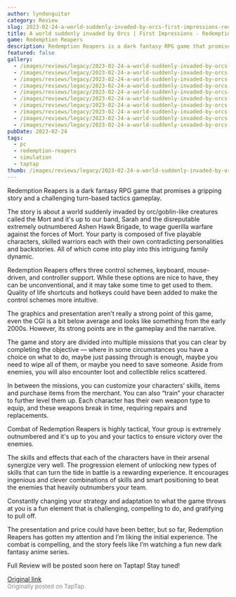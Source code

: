 ```yaml
---
author: lyndonguitar
category: Review
slug: 2023-02-24-a-world-suddenly-invaded-by-orcs-first-impressions-redemption-reapers
title: A world suddenly invaded by Orcs | First Impressions - Redemption Reapers
game: Redemption Reapers
description: Redemption Reapers is a dark fantasy RPG game that promises a gripping story and a challenging turn-based tactics gameplay.
featured: false
gallery:
  - /images/reviews/legacy/2023-02-24-a-world-suddenly-invaded-by-orcs--first-impressions---redemption-reapers-0.avif
  - /images/reviews/legacy/2023-02-24-a-world-suddenly-invaded-by-orcs--first-impressions---redemption-reapers-1.avif
  - /images/reviews/legacy/2023-02-24-a-world-suddenly-invaded-by-orcs--first-impressions---redemption-reapers-2.avif
  - /images/reviews/legacy/2023-02-24-a-world-suddenly-invaded-by-orcs--first-impressions---redemption-reapers-3.avif
  - /images/reviews/legacy/2023-02-24-a-world-suddenly-invaded-by-orcs--first-impressions---redemption-reapers-4.avif
  - /images/reviews/legacy/2023-02-24-a-world-suddenly-invaded-by-orcs--first-impressions---redemption-reapers-5.avif
  - /images/reviews/legacy/2023-02-24-a-world-suddenly-invaded-by-orcs--first-impressions---redemption-reapers-6.avif
  - /images/reviews/legacy/2023-02-24-a-world-suddenly-invaded-by-orcs--first-impressions---redemption-reapers-7.avif
  - /images/reviews/legacy/2023-02-24-a-world-suddenly-invaded-by-orcs--first-impressions---redemption-reapers-8.avif
  - /images/reviews/legacy/2023-02-24-a-world-suddenly-invaded-by-orcs--first-impressions---redemption-reapers-9.avif
pubDate: 2023-02-24
tags:
  - pc
  - redemption-reapers
  - simulation
  - taptap
thumb: /images/reviews/legacy/2023-02-24-a-world-suddenly-invaded-by-orcs--first-impressions---redemption-reapers-0.avif
---
```


Redemption Reapers is a dark fantasy RPG game that promises a gripping story and a challenging turn-based tactics gameplay.

The story is about a world suddenly invaded by orc/goblin-like creatures called the Mort and it's up to our band, Sarah and the disreputable extremely outnumbered Ashen Hawk Brigade, to wage guerilla warfare against the forces of Mort. Your party is composed of five playable characters, skilled warriors each with their own contradicting personalities and backstories. All of which come into play into this intriguing family dynamic.

Redemption Reapers offers three control schemes, keyboard, mouse-driven, and controller support. While these options are nice to have, they can be unconventional, and it may take some time to get used to them. Quality of life shortcuts and hotkeys could have been added to make the control schemes more intuitive.

The graphics and presentation aren’t really a strong point of this game, even the CGI is a bit below average and looks like something from the early 2000s. However, its strong points are in the gameplay and the narrative.

The game and story are divided into multiple missions that you can clear by completing the objective — where in some circumstances you have a choice on what to do, maybe just passing through is enough, maybe you need to wipe all of them, or maybe you need to save someone. Aside from enemies, you will also encounter loot and collectible relics scattered.

In between the missions, you can customize your characters’ skills, items and purchase items from the merchant. You can also “train” your character to further level them up. Each character has their own weapon type to equip, and these weapons break in time, requiring repairs and replacements.

Combat of Redemption Reapers is highly tactical, Your group is extremely outnumbered and it's up to you and your tactics to ensure victory over the enemies.

The skills and effects that each of the characters have in their arsenal synergize very well. The progression element of unlocking new types of skills that can turn the tide in battle is a rewarding experience. It encourages ingenious and clever combinations of skills and smart positioning to beat the enemies that heavily outnumbers your team.

Constantly changing your strategy and adaptation to what the game throws at you is a fun element that is challenging, compelling to do, and gratifying to pull off.

The presentation and price could have been better, but so far, Redemption Reapers has gotten my attention and I’m liking the initial experience. The combat is compelling, and the story feels like I’m watching a fun new dark fantasy anime series.

Full Review will be posted soon here on Taptap! Stay tuned!

[Original link](https://www.taptap.io/post/4625753)<br><span style="font-size: 0.95em; color: #888;">Originally posted on TapTap.</span>